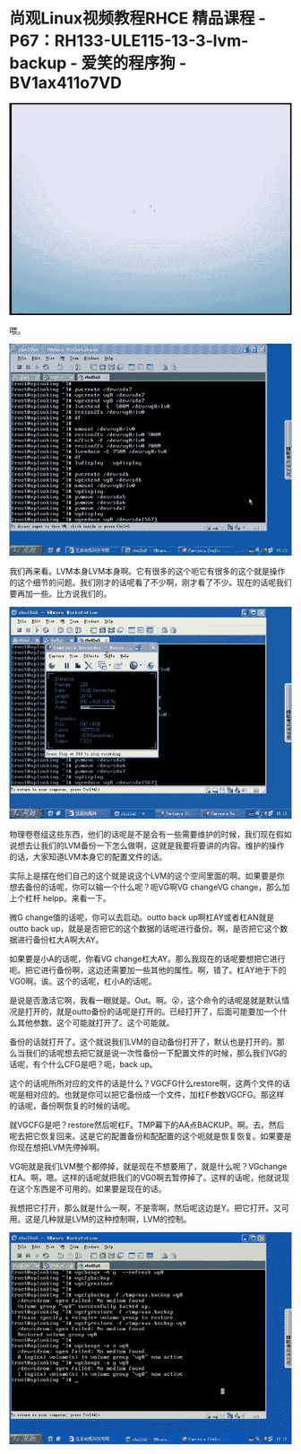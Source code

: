 # 尚观Linux视频教程RHCE 精品课程 - P67：RH133-ULE115-13-3-lvm-backup - 爱笑的程序狗 - BV1ax411o7VD

![](img/19b6ec1076834979f1ee1cd6e2ba9f55_0.png)

喂。

![](img/19b6ec1076834979f1ee1cd6e2ba9f55_2.png)

我们再来看。LVM本身LVM本身啊。它有很多的这个呃它有很多的这个就是操作的这个细节的问题。我们刚才的话呢看了不少啊，刚才看了不少。现在的话呢我们要再加一些。比方说我们的。



![](img/19b6ec1076834979f1ee1cd6e2ba9f55_4.png)

物理卷卷组这些东西，他们的话呢是不是会有一些需要维护的时候，我们现在假如说想去让我们的LVM备份一下怎么做啊，这就是我要将要讲的内容。维护的操作的话，大家知道LVM本身它的配置文件的话。

实际上是摆在他们自己的这个就是说这个LVM的这个空间里面的啊。如果要是你想去备份的话呢，你可以输一个什么呢？呃VG啊VG changeVG change，那么加上个杠杆 helpp。来看一下。

微G change值的话呢，你可以去启动。outto back up啊杠AY或者杠AN就是outto back up，就是是否把它的这个数据的话呢进行备份。啊，是否把它这个数据进行备份杠大A啊大AY。

如果要是小A的话呢，你看VG change杠大AY。那么我现在的话呢要想把它进行呃。把它进行备份啊，这边还需要加一些其他的属性。啊，错了。杠AY地于下的VG0啊。诶。这个的话呢，杠小A的话呢。

是说是否激活它啊，我看一眼就是。Out。啊。😮，这个命令的话呢是就是默认情况是打开的，就是outto备份的话呢是打开的。已经打开了，后面可能要加一个什么其他参数。这个可能就打开了。这个可能就。

备份的话就打开了。这个就说我们LVM的自动备份打开了，默认也是打开的。那么当我们的话呢想去把它就是说一次性备份一下配置文件的时候，那么我们VG的话呢，有个什么CFG是吧？呃，back up。

这个的话呢所所对应的文件的话是什么？VGCFG什么restore啊，这两个文件的话呢是相对应的。也就是你可以把它备份成一个文件，加杠F参数VGCFG。那这样的话呢，备份啊恢复的时候的话呢。

就VGCFG是吧？restore然后呢杠F。TMP幕下的AA点BACKUP。啊。去。然后呢去把它恢复回来。这是它的配置备份和配配置的这个呃就是恢复恢复。如果要是你现在想把LVM先停掉啊。

VG呃就是我们LVM整个都停掉，就是现在不想要用了，就是什么呢？VGchange杠A。啊，嗯。这样的话呢就把我们的VG0啊去暂停掉了。这样的话呢，他就说现在这个东西是不可用的。如果要是现在的话。

我想把它打开，那么就是什么一啊，不是零啊，然后呢这边是Y。把它打开。又可用。这是几种就是LVM的这种控制啊，LVM的控制。



![](img/19b6ec1076834979f1ee1cd6e2ba9f55_6.png)